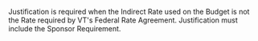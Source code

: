Justification is required when the Indirect Rate used on the Budget is not the Rate required by VT's Federal Rate Agreement.  Justification must include the Sponsor Requirement.
